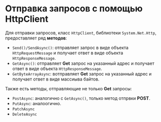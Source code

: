 # Отправка запросов с помощью HttpClient

Для отправки запросов, класс `HttpClient`, библиотеки `System.Net.Http`, предоставляет ряд **методов**:
+ `Send()/SendAsync()`: отправляет запрос в виде объекта `HttpRequestMessage` и получает ответ в виде объекта `HttpResponseMessage`.
+ `GetAsync()`: отправляет **Get** запрос на указанный адрес и получает ответ в виде объекта `HttpResponseMessage`.
+ `GetByteArrayAsync`: вотправляет **Get** запрос на указанный адрес и получает ответ в виде массиыва байтов.

Также есть методы, отправляющие не только **Get** запросы:
+ `PostAsync`: аналогично с `GetAsync()`, только метод отпрвки **POST**.
+ `PutAsync`: аналоогично.
+ `PatchAsync`
+ `DeleteAsync`